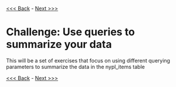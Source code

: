 [<<< Back](10-usefulqueries.md) - [Next >>>](12-excel_v_db.md)  

# Challenge: Use queries to summarize your data

This will be a set of exercises that focus on using different querying parameters to summarize the data in the nypl_items table

[<<< Back](10-usefulqueries.md) - [Next >>>](12-excel_v_db.md)  